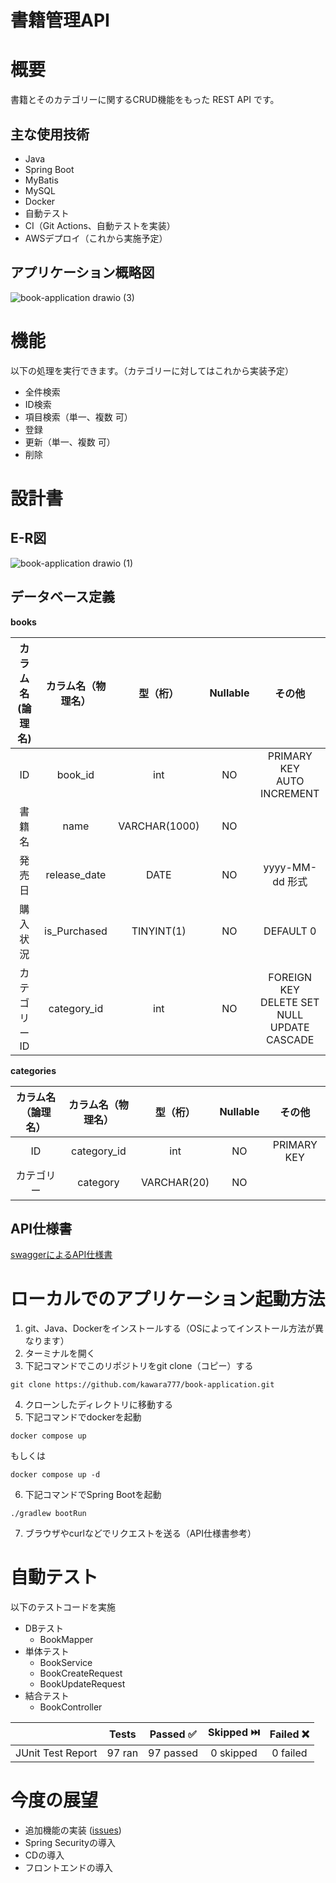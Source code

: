 # 書籍管理API

# 概要

書籍とそのカテゴリーに関するCRUD機能をもった REST API です。

## 主な使用技術

- Java
- Spring Boot
- MyBatis
- MySQL
- Docker
- 自動テスト
- CI（Git Actions、自動テストを実装）
- AWSデプロイ（これから実施予定）

## アプリケーション概略図

![book-application drawio (3)](https://github.com/kawara777/book-application/assets/138858245/38025fce-3645-4530-89b5-745a8644794b)

# 機能

以下の処理を実行できます。（カテゴリーに対してはこれから実装予定）
- 全件検索
- ID検索
- 項目検索（単一、複数 可）
- 登録
- 更新（単一、複数 可）
- 削除

# 設計書

## E-R図

![book-application drawio (1)](https://github.com/kawara777/book-application/assets/138858245/746a8845-4e1f-4958-a43c-6e88baaa6226)

## データベース定義

**books**

| カラム名(論理名) | カラム名（物理名） | 型（桁） | Nullable | その他 | 
| :---: | :---: | :---: | :---: | :---: | 
| ID | book_id | int | NO | PRIMARY KEY<br>AUTO INCREMENT | 
| 書籍名 | name | VARCHAR(1000) | NO |
| 発売日  | release_date | DATE | NO | yyyy-MM-dd 形式 | 
| 購入状況 | is_Purchased | TINYINT(1) | NO | DEFAULT 0 | 
| カテゴリーID | category_id | int | NO | FOREIGN KEY<br>DELETE SET NULL<br>UPDATE CASCADE | 

**categories**

| カラム名（論理名） | カラム名（物理名） | 型（桁）    | Nullable | その他 | 
| :----------------: | :----------------: | :---------: | :------: | :----: | 
| ID                 | category_id        | int         | NO       | PRIMARY KEY       | 
| カテゴリー         | category           | VARCHAR(20) | NO       |        | 

## API仕様書

[swaggerによるAPI仕様書](https://kawara777.github.io/book-application/dist/index.html)

# ローカルでのアプリケーション起動方法

1. git、Java、Dockerをインストールする（OSによってインストール方法が異なります）
2. ターミナルを開く
3. 下記コマンドでこのリポジトリをgit clone（コピー）する
```text
git clone https://github.com/kawara777/book-application.git
``` 
4. クローンしたディレクトリに移動する
5. 下記コマンドでdockerを起動
```text
docker compose up
```
もしくは
```text
docker compose up -d
```
6. 下記コマンドでSpring Bootを起動
```text
./gradlew bootRun
```
7. ブラウザやcurlなどでリクエストを送る（API仕様書参考）

# 自動テスト

以下のテストコードを実施
- DBテスト
  - BookMapper
- 単体テスト
  - BookService
  - BookCreateRequest
  - BookUpdateRequest
- 結合テスト
  - BookController

|  | Tests | Passed ✅ | Skipped ⏭️ | Failed ❌ |
| :---: | :---: | :---: | :---: | :---: |
| JUnit Test Report | 97 ran | 97 passed | 0 skipped | 0 failed |

# 今度の展望

- 追加機能の実装 ([issues](https://github.com/kawara777/book-application/issues))
- Spring Securityの導入
- CDの導入
- フロントエンドの導入
